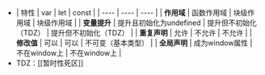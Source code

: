 - | 特性 | var | let | const |
  | ---- | ---- | ---- |
  | **作用域** | 函数作用域 | 块级作用域 | 块级作用域 |
  | **变量提升** | 提升且初始化为undefined | 提升但不初始化（TDZ） | 提升但不初始化（TDZ） |
  | **重复声明** | 允许 | 不允许 | 不允许 |
  | **修改值** | 可以 | 可以 | 不可变（基本类型） |
  | **全局声明** | 成为window属性 | 不在window上 | 不在window上 |
- TDZ：[[暂时性死区]]